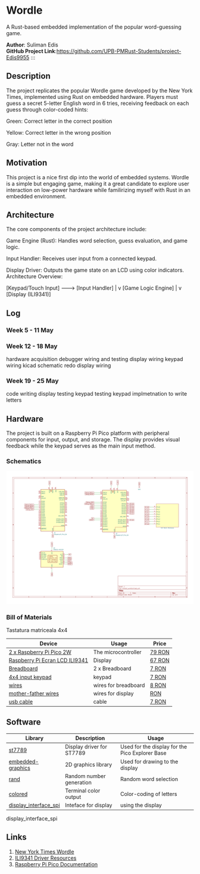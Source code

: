 # Wordle
A Rust-based embedded implementation of the popular word-guessing game.


**Author**: Suliman Edis \
**GitHub Project Link**:https://github.com/UPB-PMRust-Students/proiect-Edis9955
:::

## Description

The project replicates the popular Wordle game developed by the New York Times, implemented using Rust on embedded hardware. Players must guess a secret 5-letter English word in 6 tries, receiving feedback on each guess through color-coded hints:

Green: Correct letter in the correct position

Yellow: Correct letter in the wrong position

Gray: Letter not in the word

## Motivation

This project is a nice first dip into the world of embedded systems. Wordle is a simple but engaging game, making it a great candidate to explore user interaction on low-power hardware while familirizing myself with Rust in an embedded environment.

## Architecture 
The core components of the project architecture include:

Game Engine (Rust): Handles word selection, guess evaluation, and game logic.

Input Handler: Receives user input from a connected keypad.

Display Driver: Outputs the game state on an LCD using color indicators.
Architecture Overview:

[Keypad/Touch Input] ---> [Input Handler] 
                                |
                                v
                        [Game Logic Engine]
                                |
                                v
                         [Display (ILI9341)]


## Log

<!-- write your progress here every week -->

### Week 5 - 11 May

### Week 12 - 18 May
hardware acquisition
debugger wiring and testing
display wiring
keypad wiring
kicad schematic
redo display wiring

### Week 19 - 25 May
code writing
display testing
keypad testing
keypad implmetnation to write letters

## Hardware
The project is built on a Raspberry Pi Pico platform with peripheral components for input, output, and storage. The display provides visual feedback while the keypad serves as the main input method.
### Schematics
![KiCAD Schematic](kicad_img.svg)

### Bill of Materials

<!-- Fill out this table with all the hardware components that you might need.

The format is 
```
| [Device](link://to/device) | This is used ... | [price](link://to/store) |

```

-->Tastatura matriceala 4x4 

| Device | Usage | Price |
|--------|--------|-------|
| [2 x Raspberry Pi Pico 2W](https://www.optimusdigital.ro/ro/placi-raspberry-pi/13327-raspberry-pi-pico-2-w.html?search_query=raspberry+pi+pico+2w&results=26) | The microcontroller | [79 RON](https://www.optimusdigital.ro/en/raspberry-pi-boards/12394-raspberry-pi-pico-w.html) |
[Raspberry Pi Ecran LCD ILI9341](https://www.bitmi.ro/module-electronice/ecran-lcd-ili9341-cu-touch-si-slot-pentru-card-sd-2-4-10797-bitmi-ro.html) | Display | [67 RON](https://www.optimusdigital.ro/en/raspberry-pi-boards/12394-raspberry-pi-pico-w.html) |
[Breadboard](https://www.bitmi.ro/module-electronice/ecran-lcd-ili9341-cu-touch-si-slot-pentru-card-sd-2-4-10797-bitmi-ro.html) | 2 x Breadboard  | [7 RON](https://www.optimusdigital.ro/ro/prototipare-breadboard-uri/13249-breadboard-300-puncte.html?search_query=Breadboard+300+puncte&results=1) |
[4x4 input keypad](https://www.bitmi.ro/module-electronice/ecran-lcd-ili9341-cu-touch-si-slot-pentru-card-sd-2-4-10797-bitmi-ro.html) | keypad | [7 RON](https://www.optimusdigital.ro/ro/senzori-senzori-de-atingere/470-tastatura-matriceala-4x4-cu-conector-pin-de-tip-mama.html?search_query=Tastatura+matriceala+4x4&results=2) |
[wires ](https://www.optimusdigital.ro/ro/fire-fire-mufate/12-set-de-cabluri-pentru-breadboard.html?search_query=fire+breadboard&results=58) | wires for breadboard| [8 RON](https://www.optimusdigital.ro/ro/senzori-senzori-de-atingere/470-tastatura-matriceala-4x4-cu-conector-pin-de-tip-mama.html?search_query=Tastatura+matriceala+4x4&results=2) |
[mother-father wires](https://www.optimusdigital.ro/ro/fire-fire-mufate/878-set-fire-mama-tata-40p-30-cm.html?search_query=fire&results=426) | wires for display | [ RON](https://www.optimusdigital.ro/ro/senzori-senzori-de-atingere/470-tastatura-matriceala-4x4-cu-conector-pin-de-tip-mama.html?search_query=Tastatura+matriceala+4x4&results=2) |
[usb cable](https://www.bitmi.ro/module-electronice/ecran-lcd-ili9341-cu-touch-si-slot-pentru-card-sd-2-4-10797-bitmi-ro.html) | cable | [7 RON](https://www.optimusdigital.ro/ro/senzori-senzori-de-atingere/470-tastatura-matriceala-4x4-cu-conector-pin-de-tip-mama.html?search_query=Tastatura+matriceala+4x4&results=2) |





## Software

| Library | Description | Usage |
|---------|-------------|-------|
| [st7789](https://github.com/almindor/st7789) | Display driver for ST7789 | Used for the display for the Pico Explorer Base |
| [embedded-graphics](https://github.com/embedded-graphics/embedded-graphics) | 2D graphics library | Used for drawing to the display |
| [rand](https://crates.io/crates/rand)                      | Random number generation                   | Random word selection          |
| [colored](https://crates.io/crates/colored)                | Terminal color output | Color-coding of letters        |
| [display_interface_spi](https://crates.io/crates/display-interface-spi)                | Inteface for display | using the display        |

display_interface_spi
## Links

<!-- Add a few links that inspired you and that you think you will use for your project -->

1. [New York Times Wordle](https://www.nytimes.com/games/wordle/index.html)
3. [ILI9341 Driver Resources](https://docs.cirkitdesigner.com/component/b6591399-68e1-49f4-b5f6-0d512e7af130/ili9341-tft-display)
4. [Raspberry Pi Pico Documentation](https://www.raspberrypi.com/documentation/microcontrollers/pico-series.html)